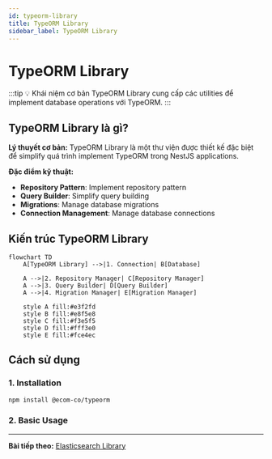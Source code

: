 ```yaml
---
id: typeorm-library
title: TypeORM Library
sidebar_label: TypeORM Library
---
```


# TypeORM Library

:::tip 💡 Khái niệm cơ bản
TypeORM Library cung cấp các utilities để implement database operations với TypeORM.
:::

## TypeORM Library là gì?

**Lý thuyết cơ bản:**
TypeORM Library là một thư viện được thiết kế đặc biệt để simplify quá trình implement TypeORM trong NestJS applications.

**Đặc điểm kỹ thuật:**
- **Repository Pattern**: Implement repository pattern
- **Query Builder**: Simplify query building
- **Migrations**: Manage database migrations
- **Connection Management**: Manage database connections

## Kiến trúc TypeORM Library

```mermaid
flowchart TD
    A[TypeORM Library] -->|1. Connection| B[Database]
    
    A -->|2. Repository Manager| C[Repository Manager]
    A -->|3. Query Builder| D[Query Builder]
    A -->|4. Migration Manager| E[Migration Manager]
    
    style A fill:#e3f2fd
    style B fill:#e8f5e8
    style C fill:#f3e5f5
    style D fill:#fff3e0
    style E fill:#fce4ec
```

## Cách sử dụng

### **1. Installation**

```bash
npm install @ecom-co/typeorm
```

### **2. Basic Usage**

---

**Bài tiếp theo:** [Elasticsearch Library](/docs/ecom-co/libs/elasticsearch/elasticsearch-library)
